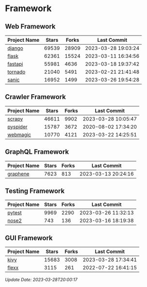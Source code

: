 # Framework

## Web Framework
| Project Name | Stars | Forks | Last Commit |
| ------------ | ----- | ----- | ----------- |
| [django](https://github.com/django/django) | 69539 | 28909 | 2023-03-28 19:03:24 |
| [flask](https://github.com/pallets/flask) | 62361 | 15524 | 2023-03-11 16:34:56 |
| [fastapi](https://github.com/tiangolo/fastapi) | 55981 | 4636 | 2023-03-18 19:37:42 |
| [tornado](https://github.com/tornadoweb/tornado) | 21040 | 5491 | 2023-02-21 21:41:48 |
| [sanic](https://github.com/sanic-org/sanic) | 16952 | 1499 | 2023-03-26 19:54:28 |

## Crawler Framework
| Project Name | Stars | Forks | Last Commit |
| ------------ | ----- | ----- | ----------- |
| [scrapy](https://github.com/scrapy/scrapy) | 46611 | 9902 | 2023-03-28 10:05:47 |
| [pyspider](https://github.com/binux/pyspider) | 15787 | 3672 | 2020-08-02 17:34:20 |
| [webmagic](https://github.com/code4craft/webmagic) | 10770 | 4121 | 2023-03-22 14:25:51 |

## GraphQL Framework
| Project Name | Stars | Forks | Last Commit |
| ------------ | ----- | ----- | ----------- |
| [graphene](https://github.com/graphql-python/graphene) | 7623 | 813 | 2023-03-13 20:24:16 |

## Testing Framework
| Project Name | Stars | Forks | Last Commit |
| ------------ | ----- | ----- | ----------- |
| [pytest](https://github.com/pytest-dev/pytest) | 9969 | 2290 | 2023-03-26 11:32:13 |
| [nose2](https://github.com/nose-devs/nose2) | 743 | 136 | 2023-03-16 18:19:38 |

## GUI Framework
| Project Name | Stars | Forks | Last Commit |
| ------------ | ----- | ----- | ----------- |
| [kivy](https://github.com/kivy/kivy) | 15683 | 3008 | 2023-03-28 17:34:41 |
| [flexx](https://github.com/flexxui/flexx) | 3115 | 261 | 2022-07-22 16:41:15 |

*Update Date: 2023-03-28T20:00:17*